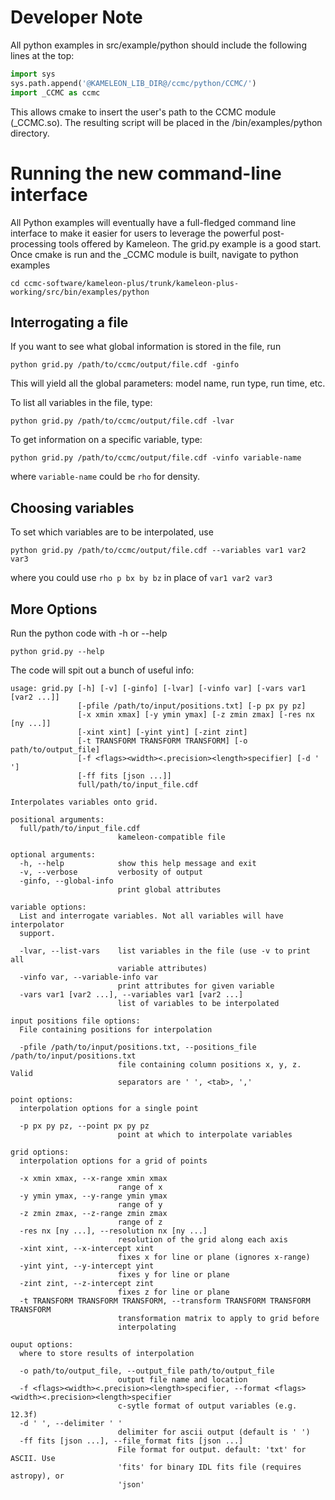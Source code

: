 # Developer Note #

All python examples in src/example/python should include the following lines at the top:

```python
import sys
sys.path.append('@KAMELEON_LIB_DIR@/ccmc/python/CCMC/')
import _CCMC as ccmc
```

This allows cmake to insert the user's path to the CCMC module (_CCMC.so).
The resulting script will be placed in the /bin/examples/python directory.

# Running the new command-line interface #
All Python examples will eventually have a full-fledged command line interface to make it easier for users to leverage the powerful post-processing tools offered by Kameleon. The grid.py example is a good start. Once cmake is run and the _CCMC module is built, navigate to python examples

```console
cd ccmc-software/kameleon-plus/trunk/kameleon-plus-working/src/bin/examples/python
```

## Interrogating a file ##
If you want to see what global information is stored in the file, run
```console
python grid.py /path/to/ccmc/output/file.cdf -ginfo
```
This will yield all the global parameters: model name, run type, run time, etc.

To list all variables in the file, type:
```console
python grid.py /path/to/ccmc/output/file.cdf -lvar
```
To get information on a specific variable, type:
```console
python grid.py /path/to/ccmc/output/file.cdf -vinfo variable-name
```
where ```variable-name``` could be ```rho``` for density.

## Choosing variables ##
To set which variables are to be interpolated, use
```console
python grid.py /path/to/ccmc/output/file.cdf --variables var1 var2 var3
```
where you could use ```rho p bx by bz``` in place of ```var1 var2 var3```

## More Options ##
Run the python code with -h or --help
```console
python grid.py --help
```

The code will spit out a bunch of useful info:

```
usage: grid.py [-h] [-v] [-ginfo] [-lvar] [-vinfo var] [-vars var1 [var2 ...]]
               [-pfile /path/to/input/positions.txt] [-p px py pz]
               [-x xmin xmax] [-y ymin ymax] [-z zmin zmax] [-res nx [ny ...]]
               [-xint xint] [-yint yint] [-zint zint]
               [-t TRANSFORM TRANSFORM TRANSFORM] [-o path/to/output_file]
               [-f <flags><width><.precision><length>specifier] [-d ' ']
               [-ff fits [json ...]]
               full/path/to/input_file.cdf

Interpolates variables onto grid.

positional arguments:
  full/path/to/input_file.cdf
                        kameleon-compatible file

optional arguments:
  -h, --help            show this help message and exit
  -v, --verbose         verbosity of output
  -ginfo, --global-info
                        print global attributes

variable options:
  List and interrogate variables. Not all variables will have interpolator
  support.

  -lvar, --list-vars    list variables in the file (use -v to print all
                        variable attributes)
  -vinfo var, --variable-info var
                        print attributes for given variable
  -vars var1 [var2 ...], --variables var1 [var2 ...]
                        list of variables to be interpolated

input positions file options:
  File containing positions for interpolation

  -pfile /path/to/input/positions.txt, --positions_file /path/to/input/positions.txt
                        file containing column positions x, y, z. Valid
                        separators are ' ', <tab>, ','

point options:
  interpolation options for a single point

  -p px py pz, --point px py pz
                        point at which to interpolate variables

grid options:
  interpolation options for a grid of points

  -x xmin xmax, --x-range xmin xmax
                        range of x
  -y ymin ymax, --y-range ymin ymax
                        range of y
  -z zmin zmax, --z-range zmin zmax
                        range of z
  -res nx [ny ...], --resolution nx [ny ...]
                        resolution of the grid along each axis
  -xint xint, --x-intercept xint
                        fixes x for line or plane (ignores x-range)
  -yint yint, --y-intercept yint
                        fixes y for line or plane
  -zint zint, --z-intercept zint
                        fixes z for line or plane
  -t TRANSFORM TRANSFORM TRANSFORM, --transform TRANSFORM TRANSFORM TRANSFORM
                        transformation matrix to apply to grid before
                        interpolating

ouput options:
  where to store results of interpolation

  -o path/to/output_file, --output_file path/to/output_file
                        output file name and location
  -f <flags><width><.precision><length>specifier, --format <flags><width><.precision><length>specifier
                        c-sytle format of output variables (e.g. 12.3f)
  -d ' ', --delimiter ' '
                        delimiter for ascii output (default is ' ')
  -ff fits [json ...], --file_format fits [json ...]
                        File format for output. default: 'txt' for ASCII. Use
                        'fits' for binary IDL fits file (requires astropy), or
                        'json'
```
